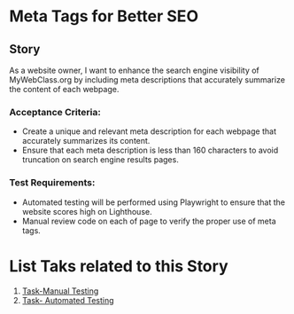 # Meta Tags for Better SEO

## Story

As a website owner, I want to enhance the search engine visibility of MyWebClass.org by including meta descriptions that accurately summarize the content of each webpage.
### Acceptance Criteria:

- Create a unique and relevant meta description for each webpage that accurately summarizes its content.
- Ensure that each meta description is less than 160 characters to avoid truncation on search engine results pages.
### Test Requirements:

-   Automated testing will be performed using Playwright to ensure that the website scores high on Lighthouse.
-   Manual review code on each of page to verify the proper use of meta tags.

# List Taks related to this Story
1. [Task-Manual Testing](documentation/templates/theme/initiatives/epics/stories/tasks/cookieManualTestTask.md)
2. [Task- Automated Testing](documentation/templates/theme/initiatives/epics/stories/tasks/cookieAutomatedTestTask.md)